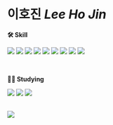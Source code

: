 # 이호진 *Lee Ho Jin*

<p >
    <Strong>🛠 Skill </Strong><br>
</p>
<p display="inline-block">
    <img src="https://img.shields.io/badge/javascript-F7DF1E?style=flat&logo=javascript&logoColor=black">
    <img src="https://img.shields.io/badge/Vue-68DA97?style=flat&logo=V&logoColor=white"/>
    <img src="https://img.shields.io/badge/Sass-D482BD?style=flat&logo=Sass&logoColor=white"/>
    <img src="https://img.shields.io/badge/Node.js-339933?style=flat-square&logo=node.js&logoColor=white"/>
    <img src="https://img.shields.io/badge/Express-000000?style=flat-square&logo=express&logoColor=white"/>
    <img src="https://img.shields.io/badge/Java-8e3155?style=flat&logo=spring&logoColor=white"> 
    <img src="https://img.shields.io/badge/Spring-A9D171?style=flat&logo=SPRINGBOOT&logoColor=white"> 
    <img src="https://img.shields.io/badge/Python-3776AB?style=flat&logo=Python&logoColor=white">
    <img src="https://img.shields.io/badge/Oracle DB-000000?style=flat&logo=Oracle&logoColor=white">
</p>
<br>
<p >
    <Strong>👨‍💻 Studying</Strong><br>
</p>
<p display="inline-block">
    <img src="https://img.shields.io/badge/React-61DAFB?style=flat&logo=React&logoColor=white"/>
    <img src="https://img.shields.io/badge/Svelte-FF7B00?style=flat&logo=Svelte&logoColor=white"/>
    <img src="https://img.shields.io/badge/TypeScript-254485?style=flat&logo=TypeScript&logoColor=white"/>
</p>
<br>
<img src="https://github-readme-stats-sigma-five.vercel.app/api?username=cocobi24&theme=react&show_icons=true"/>